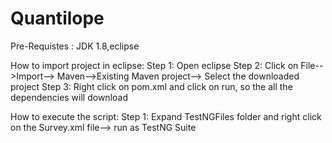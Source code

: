 # Quantilope

Pre-Requistes :
JDK 1.8,eclipse

How to import project in eclipse:
Step 1: Open eclipse
Step 2: Click on File-->Import--> Maven-->Existing Maven project--> Select the downloaded project
Step 3: Right click on pom.xml and click on run, so the all the dependencies will download

How to execute the script:
Step 1: Expand TestNGFiles folder and right click on the Survey.xml file--> run as TestNG Suite
